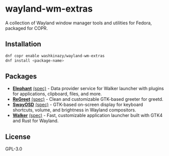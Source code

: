 # wayland-wm-extras

A collection of Wayland window manager tools and utilities for Fedora, packaged for COPR.

## Installation

```bash
dnf copr enable washkinazy/wayland-wm-extras
dnf install <package-name>
```

## Packages

- **[Elephant](https://github.com/abenz1267/elephant)** [(spec)](elephant/elephant.spec) - Data provider service for Walker launcher with plugins for applications, clipboard, files, and more.
- **[ReGreet](https://github.com/rharish101/ReGreet)** [(spec)](regreet/regreet.spec) - Clean and customizable GTK-based greeter for greetd.
- **[SwayOSD](https://github.com/ErikReider/SwayOSD)** [(spec)](swayosd/swayosd.spec) - GTK-based on-screen display for keyboard shortcuts, volume, and brightness in Wayland compositors.
- **[Walker](https://github.com/abenz1267/walker)** [(spec)](walker/walker.spec) - Fast, customizable application launcher built with GTK4 and Rust for Wayland.

## License

GPL-3.0
